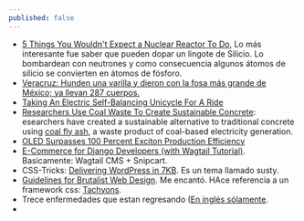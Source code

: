 ```yaml
---
published: false
---
```


- [5 Things You Wouldn't Expect a Nuclear Reactor To Do](https://www.youtube.com/watch?v=1kq1LpkB6WQ), Lo más interesante fue saber que pueden dopar un lingote de Silicio. Lo bombardean con neutrones y como consecuencia algunos átomos de silicio se convierten en átomos de fósforo.
- [Veracruz: Hunden una varilla y dieron con la fosa más grande de México; ya llevan 287 cuerpos.](https://argumentopolitico.org/2018/04/05/veracruz-hunden-una-varilla-y-dieron-con-la-fosa-mas-grande-de-mexico-ya-llevan-287-cuerpos/)
- [ Taking An Electric Self-Balancing Unicycle For A Ride](https://www.pddnet.com/videos/2018/07/taking-electric-self-balancing-unicycle-ride)
- [ Researchers Use Coal Waste To Create Sustainable Concrete](https://www.pddnet.com/news/2018/07/researchers-use-coal-waste-create-sustainable-concrete): esearchers have created a sustainable alternative to traditional concrete using [coal fly ash](https://www.youtube.com/watch?v=aeUFyg1PVo4), a waste product of coal-based electricity generation.
- [OLED Surpasses 100 Percent Exciton Production Efficiency](https://www.photonics.com/Article.aspx?AID=63641)
- [E-Commerce for Django Developers (with Wagtail Tutorial)](https://snipcart.com/blog/django-ecommerce-tutorial-wagtail-cms). Basicamente: Wagtail CMS + Snipcart.
- CSS-Tricks: [Delivering WordPress in 7KB](https://css-tricks.com/delivering-wordpress-in-7kb/). Es un tema llamado susty.
- [Guidelines for Brutalist Web Design](https://brutalist-web.design/). Me encantó. HAce referencia a un framework css: [Tachyons](http://tachyons.io/).
- Trece enfermedades que estan regresando ([En inglés sólamente](https://www.medicinenet.com/diseases_conditions_making_comeback/article.htm?ecd=mnl_spc_071318).
- 
